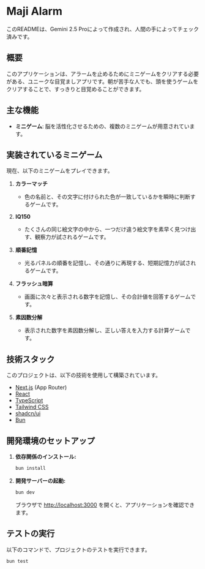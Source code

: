 # Maji Alarm

このREADMEは、Gemini 2.5 Proによって作成され、人間の手によってチェック済みです。

## 概要

このアプリケーションは、アラームを止めるためにミニゲームをクリアする必要がある、ユニークな目覚ましアプリです。朝が苦手な人でも、頭を使うゲームをクリアすることで、すっきりと目覚めることができます。

## 主な機能

- **ミニゲーム**: 脳を活性化させるための、複数のミニゲームが用意されています。

## 実装されているミニゲーム

現在、以下のミニゲームをプレイできます。

1.  **カラーマッチ**
    - 色の名前と、その文字に付けられた色が一致しているかを瞬時に判断するゲームです。

2.  **IQ150**
    - たくさんの同じ絵文字の中から、一つだけ違う絵文字を素早く見つけ出す、観察力が試されるゲームです。

3.  **順番記憶**
    - 光るパネルの順番を記憶し、その通りに再現する、短期記憶力が試されるゲームです。

4.  **フラッシュ暗算**
    - 画面に次々と表示される数字を記憶し、その合計値を回答するゲームです。

5.  **素因数分解**
    - 表示された数字を素因数分解し、正しい答えを入力する計算ゲームです。

## 技術スタック

このプロジェクトは、以下の技術を使用して構築されています。

-   [Next.js](https://nextjs.org/) (App Router)
-   [React](https://react.dev/)
-   [TypeScript](https://www.typescriptlang.org/)
-   [Tailwind CSS](https://tailwindcss.com/)
-   [shadcn/ui](https://ui.shadcn.com/)
-   [Bun](https://bun.sh/)

## 開発環境のセットアップ

1.  **依存関係のインストール:**

    ```bash
    bun install
    ```

2.  **開発サーバーの起動:**

    ```bash
    bun dev
    ```

    ブラウザで [http://localhost:3000](http://localhost:3000) を開くと、アプリケーションを確認できます。

## テストの実行

以下のコマンドで、プロジェクトのテストを実行できます。

```bash
bun test
```